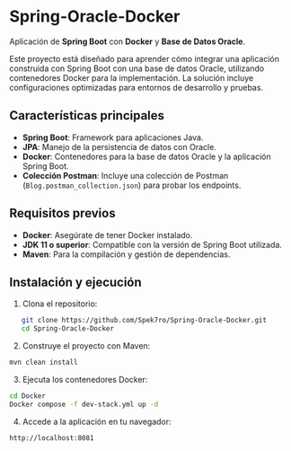# Spring-Oracle-Docker

Aplicación de **Spring Boot** con **Docker** y **Base de Datos Oracle**.

Este proyecto está diseñado para aprender cómo integrar una aplicación construida con Spring Boot con una base de datos Oracle, utilizando contenedores Docker para la implementación. La solución incluye configuraciones optimizadas para entornos de desarrollo y pruebas.

## Características principales

- **Spring Boot**: Framework para aplicaciones Java.
- **JPA**: Manejo de la persistencia de datos con Oracle.
- **Docker**: Contenedores para la base de datos Oracle y la aplicación Spring Boot.
- **Colección Postman**: Incluye una colección de Postman (`Blog.postman_collection.json`) para probar los endpoints.

## Requisitos previos

- **Docker**: Asegúrate de tener Docker instalado.
- **JDK 11 o superior**: Compatible con la versión de Spring Boot utilizada.
- **Maven**: Para la compilación y gestión de dependencias.

## Instalación y ejecución

1. Clona el repositorio:
```bash
   git clone https://github.com/Spek7ro/Spring-Oracle-Docker.git
   cd Spring-Oracle-Docker
```

2. Construye el proyecto con Maven:
```bash
mvn clean install
```

3. Ejecuta los contenedores Docker:
```bash
cd Docker
Docker compose -f dev-stack.yml up -d
```

4. Accede a la aplicación en tu navegador:

```arduino
http://localhost:8081
```
